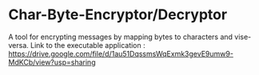 # Char-Byte-Encryptor/Decryptor
A tool for encrypting messages by mapping bytes to characters and vise-versa.
Link to the executable application :
https://drive.google.com/file/d/1au51DqssmsWqExmk3gevE9umw9-MdKCb/view?usp=sharing
